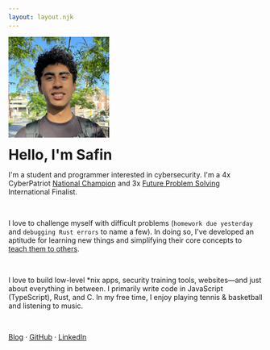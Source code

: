 ```yaml
---
layout: layout.njk
---
```


![Profile](/images/profile.webp)

# Hello, I'm Safin

I'm a student and programmer interested in cybersecurity. I'm a 4x CyberPatriot [National Champion](https://www.sandiegouniontribune.com/pomerado-news/news/story/2023-04-11/champions-again-poway-unified-has-top-high-school-middle-school-cybersecurity-teams-in-nation) and 3x [Future Problem Solving](https://www.fpspi.org/) International Finalist.

<br>

I love to challenge myself with difficult problems (`homework due yesterday` and `debugging Rust errors` to name a few). In doing so, I've developed an aptitude for learning new things and simplifying their core concepts to [teach them to others](https://www.youtube.com/playlist?list=PLcn9NsWbb8s4wQrX0Qi5G4kRifQHxCV9-).

<br>

I love to build low-level \*nix apps, security training tools, websites—and just about everything in between. I primarily write code in JavaScript (TypeScript), Rust, and C. In my free time, I enjoy playing tennis & basketball and listening to music.

<br>

<a href="/blog" target="_self">Blog</a> · [GitHub](https://github.com/safinsingh) · [LinkedIn](https://www.linkedin.com/in/safinsingh/)

<style>
    img {
        width: 200px;
        height: 200px;
    }
    h1 {
        margin: 10px 0;
    }
</style>

